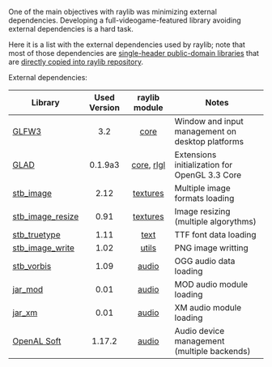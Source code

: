 One of the main objectives with raylib was minimizing external dependencies. Developing a full-videogame-featured library avoiding external dependencies is a hard task.

Here it is a list with the external dependencies used by raylib; note that most of those dependencies are [single-header public-domain libraries](https://github.com/nothings/stb) that are [directly copied into raylib repository](https://github.com/raysan5/raylib/tree/develop/src/external).

External dependencies:

Library | Used Version | raylib module | Notes
--- | :---: | :---: | ---
[GLFW3](http://www.glfw.org/) | 3.2 | [core](https://github.com/raysan5/raylib/blob/develop/src/core.c) | Window and input management on desktop platforms
[GLAD](https://github.com/raysan5/raylib/blob/develop/src/external/glad.h) | 0.1.9a3 | [core](https://github.com/raysan5/raylib/blob/develop/src/core.c), [rlgl](https://github.com/raysan5/raylib/blob/develop/src/rlgl.c) | Extensions initialization for OpenGL 3.3 Core
[stb_image](https://github.com/raysan5/raylib/blob/develop/src/external/stb_image.h) | 2.12 | [textures](https://github.com/raysan5/raylib/blob/develop/src/texture.c) | Multiple image formats loading
[stb_image_resize](https://github.com/raysan5/raylib/blob/develop/src/external/stb_image_resize.h) | 0.91 | [textures](https://github.com/raysan5/raylib/blob/develop/src/texture.c) | Image resizing (multiple algorythms)
[stb_truetype](https://github.com/raysan5/raylib/blob/develop/src/external/stb_truetype.h) | 1.11 | [text](https://github.com/raysan5/raylib/blob/develop/src/text.c) | TTF font data loading
[stb_image_write](https://github.com/raysan5/raylib/blob/develop/src/external/stb_image_write.h) | 1.02 | [utils](https://github.com/raysan5/raylib/blob/develop/src/utils.c) | PNG image writting
[stb_vorbis](https://github.com/raysan5/raylib/blob/develop/src/external/stb_vorbis.h) | 1.09 | [audio](https://github.com/raysan5/raylib/blob/develop/src/audio.c) | OGG audio data loading
[jar_mod](https://github.com/raysan5/raylib/blob/develop/src/external/jar_mod.h) | 0.01 | [audio](https://github.com/raysan5/raylib/blob/develop/src/audio.c) | MOD audio module loading
[jar_xm](https://github.com/raysan5/raylib/blob/develop/src/external/jar_xm.h) | 0.01 | [audio](https://github.com/raysan5/raylib/blob/develop/src/audio.c) | XM audio module loading
[OpenAL Soft](http://kcat.strangesoft.net/openal.html) | 1.17.2 | [audio](https://github.com/raysan5/raylib/blob/develop/src/audio.c) | Audio device management (multiple backends)





